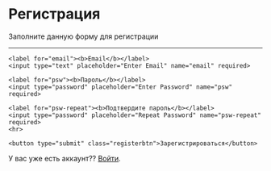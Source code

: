 <form action="action_page.php">
  <div class="container">
    <h1>Регистрация</h1>
    <p>Заполните данную форму для регистрации</p>
    <hr>

    <label for="email"><b>Email</b></label>
    <input type="text" placeholder="Enter Email" name="email" required>

    <label for="psw"><b>Пароль</b></label>
    <input type="password" placeholder="Enter Password" name="psw" required>

    <label for="psw-repeat"><b>Подтвердите пароль</b></label>
    <input type="password" placeholder="Repeat Password" name="psw-repeat" required>
    <hr>
    
    <button type="submit" class="registerbtn">Зарегистрироваться</button>
  </div>

  <div class="container signin">
    <p>У вас уже есть аккаунт?? <a href="#">Войти</a>.</p>
  </div>
